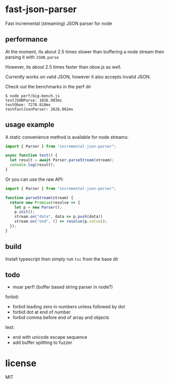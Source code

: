 # fast-json-parser

Fast incremental (streaming) JSON parser for node

## performance

At the moment, its about 2.5 times slower than buffering a node stream then parsing it with `JSON.parse`

However, its about 2.5 times faster than oboe.js as well.

Currently works on valid JSON, however it also accepts invalid JSON.

Check out the benchmarks in the perf dir

```
$ node perf/big-bench.js
testJSONParse: 1026.993ms
testOboe: 7270.818ms
testFastJsonParser: 2626.062ms
```

## usage example

A static convenience method is available for node streams:

```typescript
import { Parser } from "incremental-json-parser";

async function test() {
  let result = await Parser.parseStream(stream);
  console.log(result);
}
```

Or you can use the raw API:

```typescript
import { Parser } from "incremental-json-parser";

function parseStream(stream) {
  return new Promise(resolve => {
    let p = new Parser();
    p.init();
    stream.on("data", data => p.push(data))
    stream.on("end", () => resolve(p.value));
  });
}
```

## build

Install typescript then simply run `tsc` from the base dir

## todo

- moar perf! (buffer based string parser in node?)

forbid:

- forbid leading zero in numbers unless followed by dot
- forbid dot at end of number
- forbid comma before end of array and objects

test:

- end with unicode escape sequence
- add buffer splitting to fuzzer

# license

MIT
